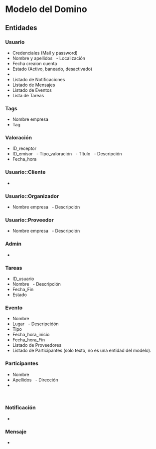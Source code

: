 # Modelo del Domino

## Entidades

### Usuario
   - Credenciales (Mail y password)
   - Nombre y apellidos
   - Localización
   - Fecha creaion cuenta
   - Estado (Activo, baneado, desactivado)
   - 
   - Listado de Notificaciones
   -	Listado de Mensajes
   -	Listado de Eventos
   - Lista de Tareas


### Tags
   - Nombre empresa
   - Tag
   
### Valoración
   - ID_receptor
   - ID_emisor
   - Tipo_valoración
   - Título
   - Descripción 
   - Fecha_hora
   
### Usuario::Cliente
   - 


### Usuario::Organizador  
   - Nombre empresa
   - Descripción

### Usuario::Proveedor
   - Nombre empresa
   - Descripción

### Admin
  - 

### Tareas
   - ID_usuario
   - Nombre
   - Descripción
   - Fecha_Fin
   - Estado
   
### Evento
   - Nombre
   - Lugar
   - Descripcióón
   - Tipo
   - Fecha_hora_inicio
   - Fecha_hora_Fin
   - Listado de Proveedores
   - Listado de Participantes (solo texto, no es una entidad del modelo).
   
### Participantes
   - Nombre
   - Apellidos
   - Dirección
   - 
   
### Notificación
   - 

### Mensaje
   - 
